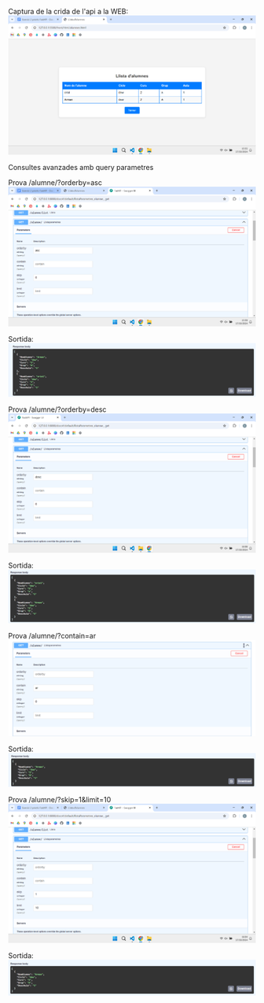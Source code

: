 Captura de la crida de l'api a la WEB:
![alt text](/captures/image.png)

Consultes avanzades amb query parametres                                                

Prova /alumne/?orderby=asc
![alt text](/captures/image-2.png)

Sortida:
![alt text](/captures/image-1.png)

Prova /alumne/?orderby=desc
![alt text](/captures/image-7.png)

Sortida:
![alt text](/captures/image-8.png)

Prova /alumne/?contain=ar
![alt text](/captures/image-3.png)

Sortida:
![alt text](/captures/image-4.png)

Prova /alumne/?skip=1&limit=10
![alt text](/captures/image-5.png)

Sortida:
![alt text](/captures/image-6.png)